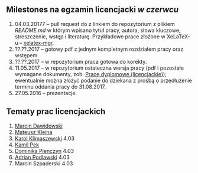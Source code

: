 ##  Milestones na egzamin licencjacki *w czerwcu*

1. 04.03.20177 – pull request do z linkiem do repozytorium z plikiem
    _README.md_ w którym wpisano tytuł pracy, autora, słowa kluczowe,
    streszczenie, wstęp i literaturę. Przykładowe prace złożone w XeLaTeX-u –
    [xelatex-mgr](https://github.com/wbzyl/xelatex-mgr).
1. ??.??.2017 – gotowy pdf z jednym kompletnym rozdziałem pracy oraz wstępem.
1. ??.??.2017 – w repozytorium praca gotowa do korekty.
1. 11.05.2017 – w repozytorium ostateczna wersja pracy (pdf i pozostałe wymagane
   dokumenty, zob. [Prace dyplomowe (licencjackie)](https://inf.ug.edu.pl/prace-dyplomowe-licencjackie));
   ewentualnie można złożyć podanie do dziekana z prośbą o przedłużenie
   terminu oddania pracy do 31.08.2017.
1. 27.05.2016 – prezentacje.

## Tematy prac licencjackich

1. [Marcin Dawidowski](https://github.com/mdawidowski/praca_licencjacka)
1. [Mateusz Kleina](https://github.com/kirin1994/Licencjat)
1. [Karol Klimaszewski](https://github.com/KKlimaszewski1/licencjat) 4.03
1. [Kamil Pek](https://github.com/kamilpek/licencjat)
1. [Dominika Pienczyn](https://github.com/dpienczyn/praca_licencjat) 4.03
1. [Adrian Podlawski](https://github.com/kirin1994/Licencjat) 4.03
1. Marcin Szpaderski 4.03
